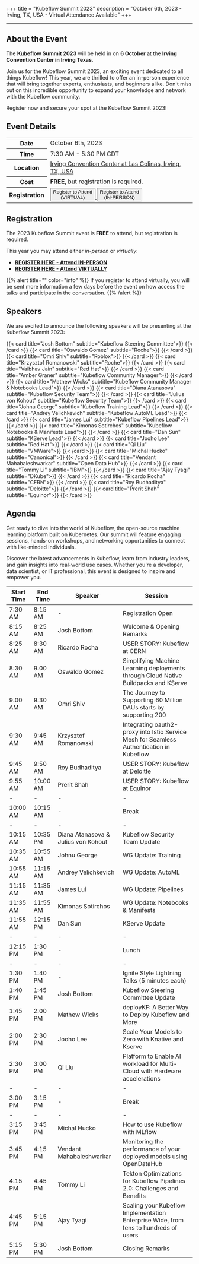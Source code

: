 +++
title = "Kubeflow Summit 2023"
description = "October 6th, 2023 - Irving, TX, USA - Virtual Attendance Available"
+++

---

## About the Event

The __Kubeflow Summit 2023__ will be held in on __6 October__ at the __Irving Convention Center in Irving Texas__.

Join us for the Kubeflow Summit 2023, an exciting event dedicated to all things Kubeflow! 
This year, we are thrilled to offer an in-person experience that will bring together experts, enthusiasts, and beginners alike.
Don't miss out on this incredible opportunity to expand your knowledge and network with the Kubeflow community. 

Register now and secure your spot at the Kubeflow Summit 2023!

## Event Details

<div class="table-responsive">
  <table class="table table-bordered">
    <tr class="thead-light">
      <th>
        Date
      </th>
      <td>
        October 6th, 2023
      </td>
    </tr>
    <tr class="thead-light">
      <th>
        Time
      </th>
      <td>
        7:30 AM - 5:30 PM CDT
      </td>
    </tr>
    <tr class="thead-light">
      <th>
        Location
      </th>
      <td>
        <a href="https://maps.app.goo.gl/Xnf4Y1ffVLRiPNGR9">Irving Convention Center at Las Colinas, Irving, TX, USA</a>
      </td>
    </tr>
    <tr class="thead-light">
      <th>
        Cost
      </th>
      <td>
        <strong>FREE</strong>, but registration is required.
      </td>
    </tr>
    <tr class="thead-light">
      <th>
        Registration
      </th>
      <td>
        <a href="https://www.eventbrite.com/e/kubeflow-summit-2023-virtual-registration-tickets-726298186427">
          <button class="btn btn-warning py-2 px-3 mx-3 my-3">Register to Attend<br>(VIRTUAL)</button>
        </a>
        <a href="https://www.eventbrite.com/e/kubeflow-summit-2023-in-person-registration-tickets-726236511957">
          <button class="btn btn-warning py-2 px-3 mx-3 my-3">Register to Attend<br>(IN-PERSON)</button>
        </a>
      </td>
    </tr>
  </table>
</div>

## Registration

The 2023 Kubeflow Summit event is __FREE__ to attend, but registration is required.

This year you may attend either _in-person_ or _virtually_:

- [__REGISTER HERE - Attend IN-PERSON__](https://www.eventbrite.com/e/kubeflow-summit-2023-in-person-registration-tickets-726236511957)
- [__REGISTER HERE - Attend VIRTUALLY__](https://www.eventbrite.com/e/kubeflow-summit-2023-virtual-registration-tickets-726298186427)

{{% alert title="" color="info" %}}
If you register to attend virtually, you will be sent more information a few days before the event on how access the talks and participate in the conversation.
{{% /alert %}}

## Speakers

We are excited to announce the following speakers will be presenting at the Kubeflow Summit 2023:

<div class="container">
  <div class="row">
    <div class="col-auto mb-3">
      {{< card title="Josh Bottom" 
               subtitle="Kubeflow Steering Committee">}}
      {{< /card >}}
      {{< card title="Oswaldo Gomez" 
               subtitle="Roche">}}
      {{< /card >}}
      {{< card title="Omri Shiv" 
               subtitle="Roblox">}}
      {{< /card >}}
      {{< card title="Krzysztof Romanowski" 
               subtitle="Roche">}}
      {{< /card >}}
      {{< card title="Vaibhav Jain" 
               subtitle="Red Hat">}}
      {{< /card >}}
      {{< card title="Amber Graner" 
               subtitle="Kubeflow Community Manager">}}
      {{< /card >}}
      {{< card title="Mathew Wicks" 
               subtitle="Kubeflow Community Manager & Notebooks Lead">}}
      {{< /card >}}
      {{< card title="Diana Atanasova" 
               subtitle="Kubeflow Security Team">}}
      {{< /card >}}
      {{< card title="Julius von Kohout" 
               subtitle="Kubeflow Security Team">}}
      {{< /card >}}
      {{< card title="Johnu George" 
               subtitle="Kubeflow Training Lead">}}
      {{< /card >}}
      {{< card title="Andrey Velichkevich" 
               subtitle="Kubeflow AutoML Lead">}}
      {{< /card >}}
      {{< card title="James Lui" 
               subtitle="Kubeflow Pipelines Lead">}}
      {{< /card >}}
      {{< card title="Kimonas Sotirchos" 
               subtitle="Kubeflow Notebooks & Manifests Lead">}}
      {{< /card >}}
      {{< card title="Dan Sun" 
               subtitle="KServe Lead">}}
      {{< /card >}}
      {{< card title="Jooho Lee" 
               subtitle="Red Hat">}}
      {{< /card >}}
      {{< card title="Qi Liu" 
               subtitle="VMWare">}}
      {{< /card >}}
      {{< card title="Michal Hucko" 
               subtitle="Canonical">}}
      {{< /card >}}
      {{< card title="Vendant Mahabaleshwarkar" 
               subtitle="Open Data Hub">}}
      {{< /card >}}
      {{< card title="Tommy Li" 
               subtitle="IBM">}}
      {{< /card >}}
      {{< card title="Ajay Tyagi" 
               subtitle="DKube">}}
      {{< /card >}}
      {{< card title="Ricardo Rocha" 
               subtitle="CERN">}}
      {{< /card >}}
      {{< card title="Roy Budhaditya" 
               subtitle="Deloitte">}}
      {{< /card >}}
      {{< card title="Prerit Shah" 
               subtitle="Equinor">}}
      {{< /card >}}
    </div>
  </div>
</div>

## Agenda

Get ready to dive into the world of Kubeflow, the open-source machine learning platform built on Kubernetes. 
Our summit will feature engaging sessions, hands-on workshops, and networking opportunities to connect with like-minded individuals.

Discover the latest advancements in Kubeflow, learn from industry leaders, and gain insights into real-world use cases. Whether you're a developer, data scientist, or IT professional, this event is designed to inspire and empower you.

| Start Time | End Time | Speaker                             | Session                                                                                  |
|------------|----------|-------------------------------------|------------------------------------------------------------------------------------------|
| 7:30 AM    | 8:15 AM  | -                                   | Registration Open                                                                        |
| 8:15 AM    | 8:25 AM  | Josh Bottom                         | Welcome & Opening Remarks                                                                |
| 8:25 AM    | 8:30 AM  | Ricardo Rocha                       | USER STORY: Kubeflow at CERN                                                             |
| 8:30 AM    | 9:00 AM  | Oswaldo Gomez                       | Simplifying Machine Learning deployments through Cloud Native Buildpacks and KServe      |
| 9:00 AM    | 9:30 AM  | Omri Shiv                           | The Journey to Supporting 60 Million DAUs starts by supporting 200                       |
| 9:30 AM    | 9:45 AM  | Krzysztof Romanowski                | Integrating oauth2-proxy into Istio Service Mesh for Seamless Authentication in Kubeflow |
| 9:45 AM    | 9:50 AM  | Roy Budhaditya                      | USER STORY: Kubeflow at Deloitte                                                         |
| 9:55 AM    | 10:00 AM | Prerit Shah                         | USER STORY: Kubeflow at Equinor                                                          |
| -          | -        | -                                   | -                                                                                        |
| 10:00 AM   | 10:15 AM | -                                   | Break                                                                                    |
| -          | -        | -                                   | -                                                                                        |
| 10:15 AM   | 10:35 PM | Diana Atanasova & Julius von Kohout | Kubeflow Security Team Update                                                            |
| 10:35 AM   | 10:55 AM | Johnu George                        | WG Update: Training                                                                      |
| 10:55 AM   | 11:15 AM | Andrey Velichkevich                 | WG Update: AutoML                                                                        |
| 11:15 AM   | 11:35 AM | James Lui                           | WG Update: Pipelines                                                                     |
| 11:35 AM   | 11:55 AM | Kimonas Sotirchos                   | WG Update: Notebooks & Manifests                                                         |
| 11:55 AM   | 12:15 PM | Dan Sun                             | KServe Update                                                                            |
| -          | -        | -                                   | -                                                                                        |
| 12:15 PM   | 1:30 PM  | -                                   | Lunch                                                                                    |
| -          | -        | -                                   | -                                                                                        |
| 1:30 PM    | 1:40 PM  | -                                   | Ignite Style Lightning Talks (5 minutes each)                                            |
| 1:40 PM    | 1:45 PM  | Josh Bottom                         | Kubeflow Steering Committee Update                                                       |
| 1:45 PM    | 2:00 PM  | Mathew Wicks                        | deployKF: A Better Way to Deploy Kubeflow and More                                       |
| 2:00 PM    | 2:30 PM  | Jooho Lee                           | Scale Your Models to Zero with Knative and Kserve                                        |
| 2:30 PM    | 3:00 PM  | Qi Liu                              | Platform to Enable AI workload for Multi-Cloud with Hardware accelerations               |
| -          | -        | -                                   | -                                                                                        |
| 3:00 PM    | 3:15 PM  | -                                   | Break                                                                                    |
| -          | -        | -                                   | -                                                                                        |
| 3:15 PM    | 3:45 PM  | Michal Hucko                        | How to use Kubeflow with MLflow                                                          |
| 3:45 PM    | 4:15 PM  | Vendant Mahabaleshwarkar            | Monitoring the performance of your deployed models using OpenDataHub                     |
| 4:15 PM    | 4:45 PM  | Tommy Li                            | Tekton Optimizations for Kubeflow Pipelines 2.0: Challenges and Benefits                 |
| 4:45 PM    | 5:15 PM  | Ajay Tyagi                          | Scaling your Kubeflow Implementation Enterprise Wide, from tens to hundreds of users     |
| 5:15 PM    | 5:30 PM  | Josh Bottom                         | Closing Remarks                                                                          |
